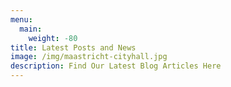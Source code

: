 ```yaml
---
menu:
  main:
    weight: -80
title: Latest Posts and News
image: /img/maastricht-cityhall.jpg
description: Find Our Latest Blog Articles Here
---
```


